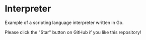 # Interpreter

Example of a scripting language interpreter written in Go.

Please click the "Star" button on GitHub if you like this repository!